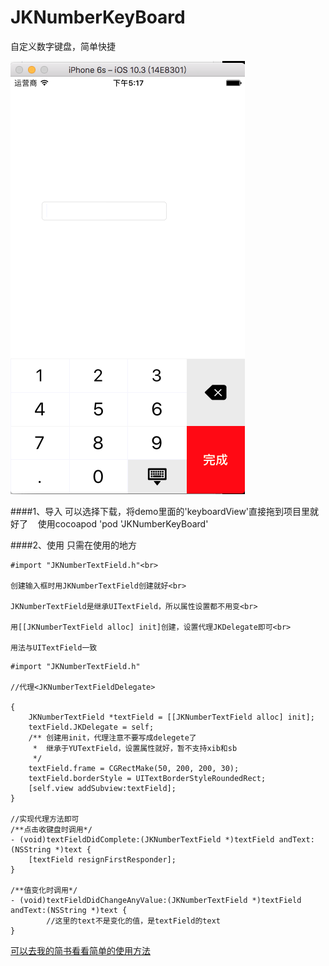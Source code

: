 # JKNumberKeyBoard
自定义数字键盘，简单快捷

![image](https://github.com/JKshared92/JKNumberKeyBoard/blob/master/image/%E5%B1%8F%E5%B9%95%E5%BF%AB%E7%85%A7%202017-06-22%2017.17.01.png?raw=true)

####1、导入
    可以选择下载，将demo里面的'keyboardView'直接拖到项目里就好了
    使用cocoapod    'pod 'JKNumberKeyBoard'
    
####2、使用
    只需在使用的地方<br>

    #import "JKNumberTextField.h"<br>

    创建输入框时用JKNumberTextField创建就好<br>

    JKNumberTextField是继承UITextField，所以属性设置都不用变<br>

    用[[JKNumberTextField alloc] init]创建，设置代理JKDelegate即可<br>

    用法与UITextField一致

```
#import "JKNumberTextField.h"

//代理<JKNumberTextFieldDelegate>

{
    JKNumberTextField *textField = [[JKNumberTextField alloc] init];
    textField.JKDelegate = self;
    /** 创建用init，代理注意不要写成delegete了
     *  继承于YUTextField，设置属性就好，暂不支持xib和sb
     */
    textField.frame = CGRectMake(50, 200, 200, 30);
    textField.borderStyle = UITextBorderStyleRoundedRect;
    [self.view addSubview:textField];
}

//实现代理方法即可
/**点击收键盘时调用*/
- (void)textFieldDidComplete:(JKNumberTextField *)textField andText:(NSString *)text {
    [textField resignFirstResponder];
}

/**值变化时调用*/
- (void)textFieldDidChangeAnyValue:(JKNumberTextField *)textField andText:(NSString *)text {
        //这里的text不是变化的值，是textField的text
}
```

[可以去我的简书看看简单的使用方法](http://www.jianshu.com/p/8ca6eb44f6b8) 
